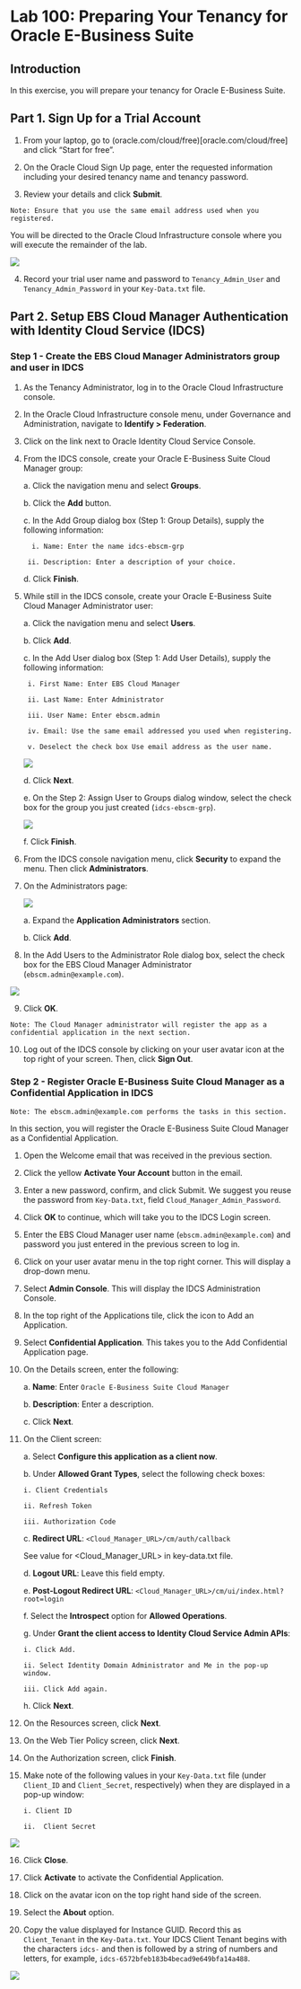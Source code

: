 # Lab 100: Preparing Your Tenancy for Oracle E-Business Suite

## Introduction
In this exercise, you will prepare your tenancy for Oracle E-Business Suite.

## Part 1. Sign Up for a Trial Account

1. From your laptop, go to (oracle.com/cloud/free)[oracle.com/cloud/free] and click “Start for free”.

2. On the Oracle Cloud Sign Up page, enter the requested information including your desired tenancy name and tenancy password.

3. Review your details and click **Submit**.

```
Note: Ensure that you use the same email address used when you registered.
```

You will be directed to the Oracle Cloud Infrastructure console where you will execute the remainder of the lab.

![](./images/1.png "")

4. Record your trial user name and password to ``Tenancy_Admin_User`` and ``Tenancy_Admin_Password`` in your ``Key-Data.txt`` file.

## Part 2. Setup EBS Cloud Manager Authentication with Identity Cloud Service (IDCS)

### Step 1 - Create the EBS Cloud Manager Administrators group and user in IDCS

1. As the Tenancy Administrator, log in to the Oracle Cloud Infrastructure console.

2. In the Oracle Cloud Infrastructure console menu, under Governance and Administration, navigate to **Identify > Federation**.

3. Click on the link next to Oracle Identity Cloud Service Console.

4. From the IDCS console, create your Oracle E-Business Suite Cloud Manager group:

    a. Click the navigation menu and select **Groups**.

    b. Click the **Add** button.

    c. In the Add Group dialog box (Step 1: Group Details), supply the following information:
    
         i. Name: Enter the name idcs-ebscm-grp
     
        ii. Description: Enter a description of your choice.

    d. Click **Finish**.

5. While still in the IDCS console, create your Oracle E-Business Suite Cloud Manager Administrator user:

    a. Click the navigation menu and select **Users**.

    b. Click **Add**.

    c. In the Add User dialog box (Step 1: Add User Details), supply the following information:
    
        i. First Name: Enter EBS Cloud Manager

        ii. Last Name: Enter Administrator

        iii. User Name: Enter ebscm.admin

        iv. Email: Use the same email addressed you used when registering.

        v. Deselect the check box Use email address as the user name.
        
    ![](./images/2.png "")
    
    d. Click **Next**.
    
    e. On the Step 2: Assign User to Groups dialog window, select the check box for the group you just created (``idcs-ebscm-grp``).
    
    ![](./images/3.png "")
    
    f. Click **Finish**.
    
6. From the IDCS console navigation menu, click **Security** to expand the menu. Then click **Administrators**.

7. On the Administrators page:

   ![](./images/4.png "")
    
   a. Expand the **Application Administrators** section.
    
   b. Click **Add**.

8. In the Add Users to the Administrator Role dialog box, select the check box for the EBS Cloud Manager Administrator (``ebscm.admin@example.com``).

![](./images/5.png "")

9. Click **OK**.

```
Note: The Cloud Manager administrator will register the app as a confidential application in the next section.
```

10. Log out of the IDCS console by clicking on your user avatar icon at the top right of your screen. Then, click **Sign Out**.

### Step 2 - Register Oracle E-Business Suite Cloud Manager as a Confidential Application in IDCS

```
Note: The ebscm.admin@example.com performs the tasks in this section.
```

In this section, you will register the Oracle E-Business Suite Cloud Manager as a Confidential Application.

1. Open the Welcome email that was received in the previous section.

2. Click the yellow **Activate Your Account** button in the email.

3. Enter a new password, confirm, and click Submit. We suggest you reuse the password from ``Key-Data.txt``, field ``Cloud_Manager_Admin_Password``.

4. Click **OK** to continue, which will take you to the IDCS Login screen.

5. Enter the EBS Cloud Manager user name (``ebscm.admin@example.com``) and password you just entered in the previous screen to log in.

6. Click on your user avatar menu in the top right corner. This will display a drop-down menu.

7. Select **Admin Console**. This will display the IDCS Administration Console.

8. In the top right of the Applications tile, click the icon to Add an Application.

9. Select **Confidential Application**. This takes you to the Add Confidential Application page.

10. On the Details screen, enter the following:

    a. **Name**: Enter ``Oracle E-Business Suite Cloud Manager``

    b. **Description**: Enter a description.

    c. Click **Next**.

11. On the Client screen:

    a. Select **Configure this application as a client now**.

    b. Under **Allowed Grant Types**, select the following check boxes:

        i. Client Credentials

        ii. Refresh Token

        iii. Authorization Code

    c. **Redirect URL**: ``<Cloud_Manager_URL>/cm/auth/callback``

    See value for <Cloud_Manager_URL> in key-data.txt file.

    d. **Logout URL**: Leave this field empty.

    e. **Post-Logout Redirect URL**: ``<Cloud_Manager_URL>/cm/ui/index.html?root=login``

    f. Select the **Introspect** option for **Allowed Operations**.

    g. Under **Grant the client access to Identity Cloud Service Admin APIs**:

        i. Click Add.

        ii. Select Identity Domain Administrator and Me in the pop-up window.

        iii. Click Add again.

    h. Click **Next**.
    
12. On the Resources screen, click **Next**.

13. On the Web Tier Policy screen, click **Next**.

14. On the Authorization screen, click **Finish**.

15. Make note of the following values in your ``Key-Data.txt`` file (under ``Client_ID`` and ``Client_Secret``, respectively) when they are displayed in a pop-up window:

        i. Client ID

        ii.  Client Secret

![](./images/6.png "")

16. Click **Close**.

17. Click **Activate** to activate the Confidential Application.

18. Click on the avatar icon on the top right hand side of the screen.

19. Select the **About** option.

20. Copy the value displayed for Instance GUID. Record this as ``Client_Tenant`` in the ``Key-Data.txt``. Your IDCS Client Tenant begins with the characters ``idcs-`` and then is followed by a string of numbers and letters, for example, ``idcs-6572bfeb183b4becad9e649bfa14a488``.

![](./images/7.png "")
